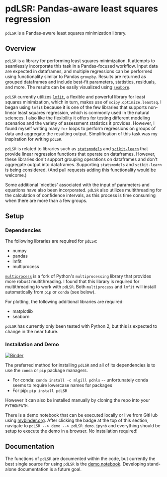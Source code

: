 # pdLSR: Pandas-aware least squares regression

`pdLSR` is a Pandas-aware least squares minimization library.

## Overview

`pdLSR` is a library for performing least squares minimization. It attempts to seamlessly incorporate this task in a Pandas-focused workflow. Input data are expected in dataframes, and multiple regressions can be performed using functionality similar to Pandas `groupby`. Results are returned as grouped dataframes and include best-fit parameters, statistics, residuals, and more. The results can be easily visualized using [`seaborn`](https://github.com/mwaskom/seaborn).

`pdLSR` currently utilizes [`lmfit`](https://github.com/lmfit/lmfit-py), a flexible and powerful library for least squares minimization, which in turn, makes use of `scipy.optimize.leastsq`. I began using `lmfit` because it is one of the few libraries that supports non-linear least squares regression, which is commonly used in the natural sciences. I also like the flexibility it offers for testing different modeling scenarios and the variety of assessment statistics it provides. However, I found myself writing many `for` loops to perform regressions on groups of data and aggregate the resulting output. Simplification of this task was my inspiration for writing `pdLSR`.

`pdLSR` is related to libraries such as [`statsmodels`](http://statsmodels.sourceforge.net) and [`scikit-learn`](http://scikit-learn.org/stable/) that provide linear regression functions that operate on dataframes. However, these libraries don't support grouping operations on dataframes and don't aggregate output into dataframes. Supporting `statsmodels` and `scikit-learn` is being considered. (And pull requests adding this functionality would be welcome.)

Some additional 'niceties' associated with the input of parameters and equations have also been incorporated. `pdLSR` also utilizes multithreading for the calculation of confidence intervals, as this process is time consuming when there are more than a few groups.

## Setup

### Dependencies

The following libraries are required for `pdLSR`:  

* numpy
* pandas
* lmfit
* multiprocess  

[`multiprocess`](https://github.com/uqfoundation/multiprocess) is a fork of Python's `multiprocessing` library that provides more robust multithreading. I found that this library is required for multithreading to work with `pdLSR`. Both `multiprocess` and `lmfit` will install automatically from `pip` or `conda` (see below).

For plotting, the following additional libraries are required:  

* matplotlib
* seaborn

`pdLSR` has currently only been tested with Python 2, but this is expected to change in the near future.

### Installation and Demo
[![Binder](http://mybinder.org/badge.svg)](http://mybinder.org/repo/mlgill/pdLSR)

The preferred method for installing `pdLSR` and all of its dependencies is to use the `conda` or `pip` package managers. 

* For conda: `conda install -c mlgill pdnls` -- unfortunately conda seems to require lowercase names for packages
* For pip: `pip install pdLSR`

However it can also be installed manually by cloning the repo into your `PYTHONPATH`.  

There is a demo notebook that can be executed locally or live from GitHub using [mybinder.org](http://mybinder.org/repo/mlgill/pdLSR). After clicking the badge at the top of this section, navigate to `pdLSR --> demo --> pdLSR_demo.ipynb` and everything should be setup to execute the demo in a browser. No installation required!

## Documentation

The functions of `pdLSR` are documented within the code, but currently the best single source for using `pdLSR` is the [demo notebook](https://github.com/mlgill/pdLSR/blob/master/pdLSR/demo/pdLSR_demo.ipynb). Developing stand-alone documentation is a future goal.


